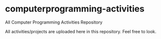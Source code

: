 # computerprogramming-activities
All Computer Programming Activities Repository

All activities/projects are uploaded here in this repository.
Feel free to look.
